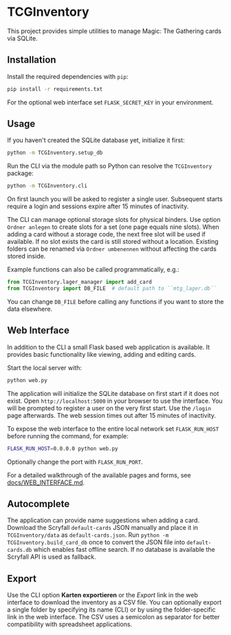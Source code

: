 # TCGInventory

This project provides simple utilities to manage Magic: The Gathering cards via
SQLite.

## Installation

Install the required dependencies with ``pip``:

```bash
pip install -r requirements.txt
```

For the optional web interface set ``FLASK_SECRET_KEY`` in your environment.

## Usage

If you haven't created the SQLite database yet, initialize it first:

```bash
python -m TCGInventory.setup_db
```

Run the CLI via the module path so Python can resolve the ``TCGInventory`` package:

```bash
python -m TCGInventory.cli
```
On first launch you will be asked to register a single user. Subsequent starts
require a login and sessions expire after 15 minutes of inactivity.


The CLI can manage optional storage slots for physical binders.  Use option
``Ordner anlegen`` to create slots for a set (one page equals nine slots).  When
adding a card without a storage code, the next free slot will be used if
available.  If no slot exists the card is still stored without a location.
Existing folders can be renamed via ``Ordner umbenennen`` without affecting the
cards stored inside.



Example functions can also be called programmatically, e.g.:

```python
from TCGInventory.lager_manager import add_card
from TCGInventory import DB_FILE  # default path to ``mtg_lager.db``
```

You can change ``DB_FILE`` before calling any functions if you want to store the
data elsewhere.

## Web Interface

In addition to the CLI a small Flask based web application is available.  It
provides basic functionality like viewing, adding and editing cards.

Start the local server with:

```bash
python web.py
```

The application will initialize the SQLite database on first start if it does
not exist.  Open ``http://localhost:5000`` in your browser to use the
interface.
You will be prompted to register a user on the very first start. Use the
``/login`` page afterwards. The web session times out after 15 minutes of
inactivity.

To expose the web interface to the entire local network set ``FLASK_RUN_HOST``
before running the command, for example:

```bash
FLASK_RUN_HOST=0.0.0.0 python web.py
```

Optionally change the port with ``FLASK_RUN_PORT``.

For a detailed walkthrough of the available pages and forms, see [docs/WEB_INTERFACE.md](docs/WEB_INTERFACE.md).

## Autocomplete

The application can provide name suggestions when adding a card.  Download the
Scryfall ``default-cards`` JSON manually and place it in ``TCGInventory/data`` as
``default-cards.json``.  Run ``python -m TCGInventory.build_card_db`` once to
convert the JSON file into ``default-cards.db`` which enables fast offline
search. If no database is available the Scryfall API is used as fallback.

## Export

Use the CLI option **Karten exportieren** or the *Export* link in the web interface to download the inventory as a CSV file. You can optionally export a single folder by specifying its name (CLI) or by using the folder-specific link in the web interface. The CSV uses a semicolon as separator for better compatibility with spreadsheet applications.
